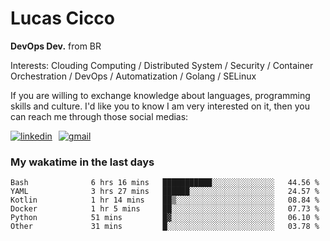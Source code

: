 # Lucas Cicco

**DevOps Dev.** from BR

Interests: Clouding Computing / Distributed System / Security / Container Orchestration / DevOps / Automatization / Golang / SELinux

If you are willing to exchange knowledge about languages, programming skills and culture. I'd like you to know I am very interested on it, then you can reach me through those social medias:

<div style="display: flex; align-items: center; gap: 10px;">
  <a href="https://www.linkedin.com/in/lucas-vitor-de-cicco" target="_blank">
    <img
      src="https://img.shields.io/badge/-LinkedIn-%230077B5?style=for-the-badge&logo=linkedin&logoColor=white"
      alt="linkedin"
      target="_blank" 
    />
  </a>
  <a href="mailto:lucasvitorx1@gmail.com">
      <img
        src="https://img.shields.io/badge/-Gmail-%23333?style=for-the-badge&logo=gmail&logoColor=white"
        alt="gmail"
        target="_blank"
      />
  </a>
</div>

### My wakatime in the last days

<!--START_SECTION:waka-->

```text
Bash              6 hrs 16 mins   ███████████░░░░░░░░░░░░░░   44.56 %
YAML              3 hrs 27 mins   ██████░░░░░░░░░░░░░░░░░░░   24.57 %
Kotlin            1 hr 14 mins    ██▒░░░░░░░░░░░░░░░░░░░░░░   08.84 %
Docker            1 hr 5 mins     ██░░░░░░░░░░░░░░░░░░░░░░░   07.73 %
Python            51 mins         █▓░░░░░░░░░░░░░░░░░░░░░░░   06.10 %
Other             31 mins         █░░░░░░░░░░░░░░░░░░░░░░░░   03.78 %
```

<!--END_SECTION:waka-->
